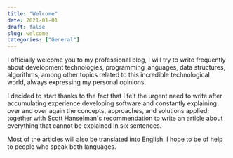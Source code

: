 ```yaml
---
title: "Welcome"
date: 2021-01-01
draft: false
slug: welcome
categories: ["General"]
---
```

I officially welcome you to my professional blog, I will try to write frequently about development technologies, programming languages, data structures, algorithms, among other topics related to this incredible technological world, always expressing my personal opinions.

I decided to start thanks to the fact that I felt the urgent need to write after accumulating experience developing software and constantly explaining over and over again the concepts, approaches, and solutions applied; together with Scott Hanselman's recommendation to write an article about everything that cannot be explained in six sentences.

Most of the articles will also be translated into English. I hope to be of help to people who speak both languages.
